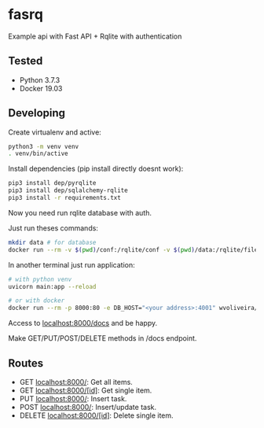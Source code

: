 # fasrq

Example api with Fast API + Rqlite with authentication

## Tested

- Python 3.7.3
- Docker 19.03

## Developing

Create virtualenv and active:

```bash
python3 -m venv venv
. venv/bin/active
```

Install dependencies (pip install directly doesnt work):

```bash
pip3 install dep/pyrqlite
pip3 install dep/sqlalchemy-rqlite
pip3 install -r requirements.txt
```

Now you need run rqlite database with auth.

Just run theses commands:

```bash
mkdir data # for database
docker run --rm -v $(pwd)/conf:/rqlite/conf -v $(pwd)/data:/rqlite/file/data -p 4001:4001 rqlite/rqlite:4.5.0 -auth /rqlite/conf/rqlite.json
```

In another terminal just run application:

```bash
# with python venv
uvicorn main:app --reload

# or with docker
docker run --rm -p 8000:80 -e DB_HOST="<your address>:4001" wvoliveira/fasrq:0.0.1
```

Access to <localhost:8000/docs> and be happy.

Make GET/PUT/POST/DELETE methods in /docs endpoint.

## Routes

- GET <localhost:8000/>: Get all items.
- GET <localhost:8000/[id]>: Get single item.
- PUT <localhost:8000/>: Insert task.
- POST <localhost:8000/>: Insert/update task.
- DELETE <localhost:8000/[id]>: Delete single item.
